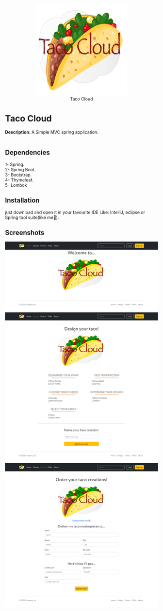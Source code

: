 <p align="center">
  <img width="300" height="300" src="https://raw.githubusercontent.com/mostafamt/taco-cloud/main/src/main/resources/static/images/TacoCloud.png"><br/>
  Taco Cloud
</p>

# Taco Cloud
<b>Description: </b>A Simple MVC spring application.<br/>
<br />

## Dependencies
1- Spring.<br/>
2- Spring Boot.<br/>
3- Bootstrap.<br/>
4- Thymeleaf.<br/>
5- Lombok<br/>

## Installation
just download and open it in your favourite IDE Like: IntelliJ, eclipse or Spring tool suite(like me🤝).

## Screenshots
![](https://raw.githubusercontent.com/mostafamt/taco-cloud/main/screenshots/Firefox_Screenshot_2022-12-03T01-50-52.946Z.png)
![](https://raw.githubusercontent.com/mostafamt/taco-cloud/main/screenshots/Firefox_Screenshot_2022-12-03T01-51-07.647Z.png)
![](https://raw.githubusercontent.com/mostafamt/taco-cloud/main/screenshots/Firefox_Screenshot_2022-12-03T01-51-21.371Z.png)
